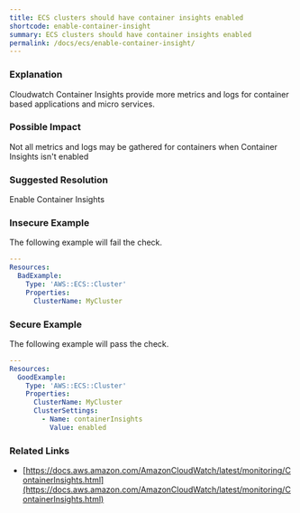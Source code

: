 ```yaml
---
title: ECS clusters should have container insights enabled
shortcode: enable-container-insight
summary: ECS clusters should have container insights enabled 
permalink: /docs/ecs/enable-container-insight/
---
```


### Explanation

Cloudwatch Container Insights provide more metrics and logs for container based applications and micro services.

### Possible Impact
Not all metrics and logs may be gathered for containers when Container Insights isn't enabled

### Suggested Resolution
Enable Container Insights


### Insecure Example

The following example will fail the  check.

```yaml
---
Resources:
  BadExample:
    Type: 'AWS::ECS::Cluster'
    Properties:
      ClusterName: MyCluster

```



### Secure Example

The following example will pass the  check.

```yaml
---
Resources:
  GoodExample:
    Type: 'AWS::ECS::Cluster'
    Properties:
      ClusterName: MyCluster
      ClusterSettings:
        - Name: containerInsights
          Value: enabled

```




### Related Links


- [https://docs.aws.amazon.com/AmazonCloudWatch/latest/monitoring/ContainerInsights.html](https://docs.aws.amazon.com/AmazonCloudWatch/latest/monitoring/ContainerInsights.html)


